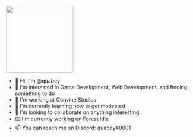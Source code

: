 <img height="180em" src="https://github-readme-stats.vercel.app/api?username=quabey&show_icons=true&hide_border=true&&count_private=true&include_all_commits=true" />


- 👋 Hi, I’m @quabey
- 👀 I’m interested in Game Development, Web Development, and finding something to do 
- 🏢 I'm working at Convine Studios
- 🌱 I’m currently learning how to get motivated 
- 💞️ I’m looking to collaborate on anything interesting
- ⌨️ I'm currently working on Forest Idle
- 📫 You can reach me on Discord: quabey#0001

<!---
quabey/quabey is a ✨ special ✨ repository because its `README.md` (this file) appears on your GitHub profile.
You can click the Preview link to take a look at your changes.
--->
